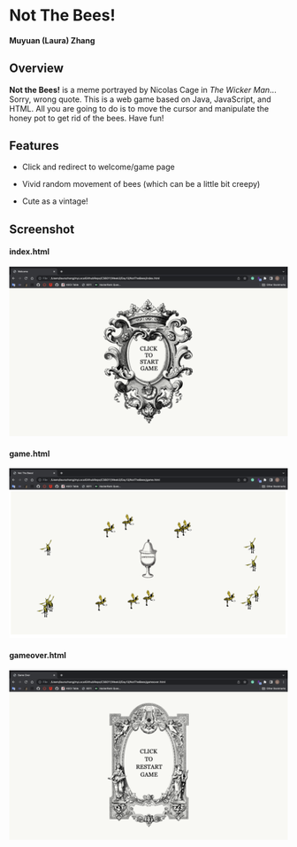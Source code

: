 # Not The Bees!

#### Muyuan (Laura) Zhang

## Overview

**Not the Bees!** is a meme portrayed by Nicolas Cage in *The Wicker Man*...
Sorry, wrong quote. This is a web game based on Java, JavaScript, and HTML. 
All you are going to do is to move the cursor and manipulate the honey pot to 
get rid of the bees. Have fun!

## Features

* Click and redirect to welcome/game page

* Vivid random movement of bees (which can be a little bit creepy)

* Cute as a vintage!

## Screenshot

#### index.html

![image](https://github.com/hiyakawa/msd_coursework_u_of_u/blob/main/CS6011/Week3/Day13/NotTheBees/index.png)

#### game.html

![image](https://github.com/hiyakawa/msd_coursework_u_of_u/blob/main/CS6011/Week3/Day13/NotTheBees/game.png)

#### gameover.html

![image](https://github.com/hiyakawa/msd_coursework_u_of_u/blob/main/CS6011/Week3/Day13/NotTheBees/gameover.png)
